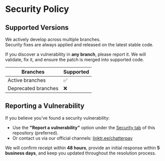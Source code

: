 # Security Policy

## Supported Versions

We actively develop across multiple branches.  
Security fixes are always applied and released on the latest stable code.  

If you discover a vulnerability in **any branch**, please report it. We will validate, fix it, and ensure the patch is merged into supported code.

| Branches            | Supported          |
| ------------------- | ------------------ |
| Active branches     | ✅                 |
| Deprecated branches | ❌                 |

## Reporting a Vulnerability

If you believe you’ve found a security vulnerability:

- Use the **"Report a vulnerability"** option under the [Security tab](https://github.com/P4-Games/ChatterPay-ICP-Backend/security) of this repository (preferred).  
- Or contact us via our official channels: [linktr.ee/chatterpay](https://linktr.ee/chatterpay)

We will confirm receipt within **48 hours**, provide an initial response within **5 business days**, and keep you updated throughout the resolution process.

